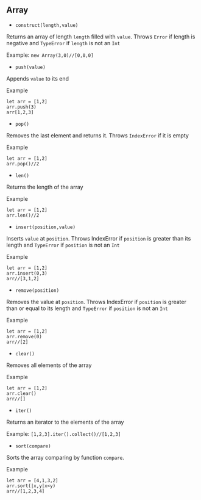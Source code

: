 ## Array

* ```construct(length,value)```

Returns an array of length ```length``` filled with ```value```. Throws ```Error``` if length is negative and ```TypeError``` if ```length``` is not an ```Int```

Example: ```new Array(3,0)//[0,0,0]```

* ```push(value)```

Appends ```value``` to its end

Example
```
let arr = [1,2]
arr.push(3)
arr[1,2,3]
```

* ```pop()```

Removes the last element and returns it. Throws ```IndexError``` if it is empty

Example
```
let arr = [1,2]
arr.pop()//2
```

* ```len()```

Returns the length of the array

Example
```
let arr = [1,2]
arr.len()//2
```

* ```insert(position,value)```

Inserts ```value``` at ```position```. Throws IndexError if ```position``` is greater than its length and ```TypeError``` if ```position``` is not an ```Int```

Example
```
let arr = [1,2]
arr.insert(0,3)
arr//[3,1,2]
```

* ```remove(position)```

Removes the value at ```position```. Throws IndexError if ```position``` is greater than or equal to its length and ```TypeError``` if ```position``` is not an ```Int```

Example
```
let arr = [1,2]
arr.remove(0)
arr//[2]
```

* ```clear()```

Removes all elements of the array

Example
```
let arr = [1,2]
arr.clear()
arr//[]
```

* ```iter()```

Returns an iterator to the elements of the array

Example: ```[1,2,3].iter().collect()//[1,2,3]```

* ```sort(compare)```

Sorts the array comparing by function ```compare```.

Example
```
let arr = [4,1,3,2]
arr.sort(|x,y|x<y)
arr//[1,2,3,4]
```